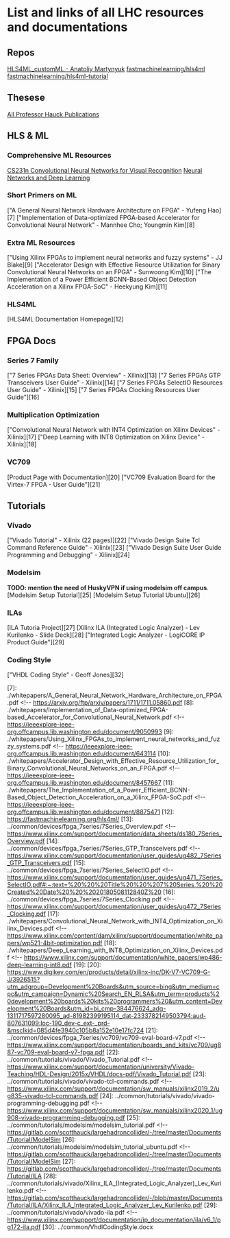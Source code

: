 # List and links of all LHC resources and documentations

## Repos

[HLS4ML_customML - Anatoliy Martynyuk][1]
[fastmachinelearning/hls4ml][2]
[fastmachinelearning/hls4ml-tutorial][3]

## Thesese

[All Professor Hauck Publications][4]

## HLS & ML

### Comprehensive ML Resources
[CS231n Convolutional Neural Networks for Visual Recognition][5]
[Neural Networks and Deep Learning][6]

### Short Primers on ML
["A General Neural Network Hardware Architecture on FPGA" - Yufeng Hao][7]
["Implementation of Data-optimized FPGA-based Accelerator for Convolutional Neural Network" - Mannhee Cho; Youngmin Kim][8]

### Extra ML Resources
["Using Xilinx FPGAs to implement neural networks and fuzzy systems" - JJ Blake][9]
["Accelerator Design with Effective Resource Utilization for Binary Convolutional Neural Networks on an FPGA" - Sunwoong Kim][10]
["The Implementation of a Power Efficient BCNN-Based Object Detection Acceleration on a Xilinx FPGA-SoC" - Heekyung Kim][11]

### HLS4ML
[HLS4ML Documentation Homepage][12]


## FPGA Docs

### Series 7 Family
["7 Series FPGAs Data Sheet: Overview" - Xilinix][13]
["7 Series FPGAs GTP Transceivers User Guide" - Xilinix][14]
["7 Series FPGAs SelectIO Resources User Guide" - Xilinix][15]
["7 Series FPGAs Clocking Resources User Guide"][16]

### Multiplication Optimization
["Convolutional Neural Network with INT4 Optimization on Xilinx Devices" - Xilinix][17]
["Deep Learning with INT8 Optimization on Xilinx Device" - Xilinix][18]

### VC709
[Product Page with Documentation][20]
["VC709 Evaluation Board for the Virtex-7 FPGA - User Guide"][21]

## Tutorials

### Vivado
["Vivado Tutorial" - Xilinix (22 pages)][22]
["Vivado Design Suite Tcl Command Reference Guide" - Xilinix][23]
["Vivado Design Suite User Guide Programming and Debugging" - Xilinix][24]

### Modelsim

**TODO: mention the need of HuskyVPN if using modelsim off campus**.<br>
[Modelsim Setup Tutorial][25]
[Modelsim Setup Tutorial Ubuntu][26]
### ILAs

[ILA Tutoria Project][27]
[Xilinx ILA (Integrated Logic Analyzer) - Lev Kurilenko - Slide Deck][28]
["Integrated Logic Analyzer - LogiCORE IP Product Guide"][29]

### Coding Style
["VHDL Coding Style" - Geoff Jones][32]

<!-- Links -->
[1]: https://gitlab.com/AnatoliyMartynyuk/hls4ml_customml 
[2]: https://github.com/fastmachinelearning/hls4ml
[3]: https://github.com/fastmachinelearning/hls4ml-tutorial
[4]: https://people.ece.uw.edu/hauck/publications.html
[5]: https://cs231n.github.io/
[6]: http://neuralnetworksanddeeplearning.com/
[7]: ./whitepapers/A_General_Neural_Network_Hardware_Architecture_on_FPGA.pdf <!-- https://arxiv.org/ftp/arxiv/papers/1711/1711.05860.pdf
[8]: ./whitepapers/Implementation_of_Data-optimized_FPGA-based_Accelerator_for_Convolutional_Neural_Network.pdf <!-- https://ieeexplore-ieee-org.offcampus.lib.washington.edu/document/9050993
[9]: ./whitepapers/Using_Xilinx_FPGAs_to_implement_neural_networks_and_fuzzy_systems.pdf <!-- https://ieeexplore-ieee-org.offcampus.lib.washington.edu/document/643114
[10]: ./whitepapers/Accelerator_Design_with_Effective_Resource_Utilization_for_Binary_Convolutional_Neural_Networks_on_an_FPGA.pdf <!-- https://ieeexplore-ieee-org.offcampus.lib.washington.edu/document/8457667
[11]: ./whitepapers/The_Implementation_of_a_Power_Efficient_BCNN-Based_Object_Detection_Acceleration_on_a_Xilinx_FPGA-SoC.pdf <!-- https://ieeexplore-ieee-org.offcampus.lib.washington.edu/document/8875471
[12]: https://fastmachinelearning.org/hls4ml/
[13]: ../common/devices/fpga_7series/7Series_Overview.pdf <!-- https://www.xilinx.com/support/documentation/data_sheets/ds180_7Series_Overview.pdf
[14]: ../common/devices/fpga_7series/7Series_GTP_Transceivers.pdf <!-- https://www.xilinx.com/support/documentation/user_guides/ug482_7Series_GTP_Transceivers.pdf
[15]: ../common/devices/fpga_7series/7Series_SelectIO.pdf <!-- https://www.xilinx.com/support/documentation/user_guides/ug471_7Series_SelectIO.pdf#:~:text=%20%20%20Title%20%20%207%20Series,%20%20Created%20Date%20%20%2020180508112840Z%20
[16]: ../common/devices/fpga_7series/7Series_Clocking.pdf <!-- https://www.xilinx.com/support/documentation/user_guides/ug472_7Series_Clocking.pdf
[17]: ./whitepapers/Convolutional_Neural_Network_with_INT4_Optimization_on_Xilinx_Devices.pdf <!-- https://www.xilinx.com/content/dam/xilinx/support/documentation/white_papers/wp521-4bit-optimization.pdf
[18]: ./whitepapers/Deep_Learning_with_INT8_Optimization_on_Xilinx_Devices.pdf <!-- https://www.xilinx.com/support/documentation/white_papers/wp486-deep-learning-int8.pdf
[19]: 
[20]: https://www.digikey.com/en/products/detail/xilinx-inc/DK-V7-VC709-G-J/3926515?utm_adgroup=Development%20Boards&utm_source=bing&utm_medium=cpc&utm_campaign=Dynamic%20Search_EN_RLSA&utm_term=products%20development%20boards%20kits%20programmers%20&utm_content=Development%20Boards&utm_id=bi_cmp-384476624_adg-1311717597280095_ad-81982399195114_dat-2333782149503794:aud-807631099:loc-190_dev-c_ext-_prd-&msclkid=085d4fe3940c105b8a152e10e17fc724
[21]: ../common/devices/fpga_7series/vc709/vc709-eval-board-v7.pdf <!-- https://www.xilinx.com/support/documentation/boards_and_kits/vc709/ug887-vc709-eval-board-v7-fpga.pdf 
[22]: ../common/tutorials/vivado/Vivado_Tutorial.pdf <!-- https://www.xilinx.com/support/documentation/university/Vivado-Teaching/HDL-Design/2015x/VHDL/docs-pdf/Vivado_Tutorial.pdf
[23]: ../common/tutorials/vivado/vivado-tcl-commands.pdf <!-- https://www.xilinx.com/support/documentation/sw_manuals/xilinx2019_2/ug835-vivado-tcl-commands.pdf
[24]: ../common/tutorials/vivado/vivado-programming-debugging.pdf <!-- https://www.xilinx.com/support/documentation/sw_manuals/xilinx2020_1/ug908-vivado-programming-debugging.pdf
[25]: ../common/tutorials/modelsim/modelsim_tutorial.pdf <!-- https://gitlab.com/scotthauck/largehadroncollider/-/tree/master/Documents/Tutorial/ModelSim
[26]: ../common/tutorials/modelsim/modelsim_tutorial_ubuntu.pdf <!-- https://gitlab.com/scotthauck/largehadroncollider/-/tree/master/Documents/Tutorial/ModelSim
[27]: https://gitlab.com/scotthauck/largehadroncollider/-/tree/master/Documents/Tutorial/ILA
[28]: ../common/tutorials/vivado/Xilinx_ILA_(Integrated_Logic_Analyzer)_Lev_Kurilenko.pdf <!-- https://gitlab.com/scotthauck/largehadroncollider/-/blob/master/Documents/Tutorial/ILA/Xilinx_ILA_Integrated_Logic_Analyzer_Lev_Kurilenko.pdf
[29]: ../common/tutorials/vivado/vivado-ila.pdf <!-- https://www.xilinx.com/support/documentation/ip_documentation/ila/v6_1/pg172-ila.pdf
[30]: ../common/VhdlCodingStyle.docx
